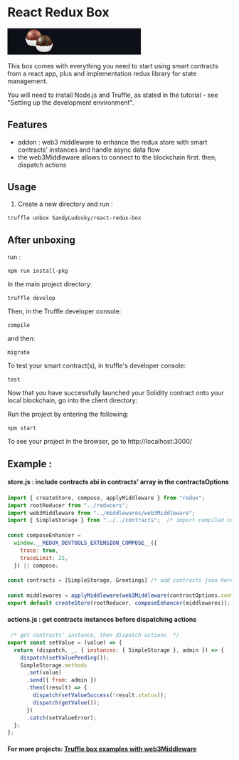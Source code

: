 # React Redux Box

<img src="./box-img-sm.png" alt="react-redux box image" title="react-redux_logo" width="300" />

This box comes with everything you need to start using smart contracts from a react app, plus and implementation  redux library for state management.

You will need to install Node.js and Truffle, as stated in the tutorial - see "Setting up the development environment".

## Features
- addon : web3 middleware to enhance the redux store with smart contracts' instances and handle async data flow
- the web3Middleware allows to connect to the blockchain first. then, dispatch actions

## Usage

1. Create a new directory and run :

```
truffle unbox SandyLudosky/react-redux-box
```

## After unboxing

run :

```
npm run install-pkg
```

In the main project directory:

```
truffle develop
```

Then, in the Truffle developer console:

```
compile
```

and then:

```
migrate
```

To test your smart contract(s), in truffle's developer console:

```
test
```

Now that you have successfully launched your Solidity contract onto your local blockchain, go into the client directory:

Run the project by entering the following:

```
npm start
```

To see your project in the browser, go to http://localhost:3000/

## Example :

#### store.js : include contracts abi in contracts' array in the contractsOptions
```jsx
import { createStore, compose, applyMiddleware } from "redux";
import rootReducer from "../reducers";
import web3Middleware from "../middlewares/web3Middleware";
import { SimpleStorage } from "../../contracts";  /* import compiled contracts' json here */

const composeEnhancer =
  window.__REDUX_DEVTOOLS_EXTENSION_COMPOSE__({
    trace: true,
    traceLimit: 25,
  }) || compose;

const contracts = [SimpleStorage, Greetings] /* add contracts json here in array */

const middlewares = applyMiddleware(web3Middleware(contractOptions.contracts)); /* pass array as param in the web3Middleware  */
export default createStore(rootReducer, composeEnhancer(middlewares));

```

#### actions.js : get contracts instances before dispatching actions
```jsx
 /* get contracts' instance, then dispatch actions  */
export const setValue = (value) => {
  return (dispatch, _, { instances: { SimpleStorage }, admin }) => {  
    dispatch(setValuePending());
    SimpleStorage.methods
      .set(value)
      .send({ from: admin })
      .then((result) => {
        dispatch(setValueSuccess(!result.status));
        dispatch(getValue());
      })
      .catch(setValueError);
  };
};

```

#### For more projects: [Truffle box examples with web3Middleware](https://github.com/SandyLudosky/Truffle-examples)


